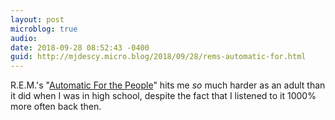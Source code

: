 ```yaml
---
layout: post
microblog: true
audio: 
date: 2018-09-28 08:52:43 -0400
guid: http://mjdescy.micro.blog/2018/09/28/rems-automatic-for.html
---
```

R.E.M.'s "[Automatic For the People](https://itunes.apple.com/us/album/automatic-for-the-people/1096439447)" hits me _so_ much harder as an adult than it did when I was in high school, despite the fact that I listened to it 1000% more often back then.
